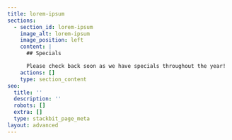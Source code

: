 ```yaml
---
title: lorem-ipsum
sections:
  - section_id: lorem-ipsum
    image_alt: lorem-ipsum
    image_position: left
    content: |
      ## Specials

      Please check back soon as we have specials throughout the year!
    actions: []
    type: section_content
seo:
  title: ''
  description: ''
  robots: []
  extra: []
  type: stackbit_page_meta
layout: advanced
---
```

